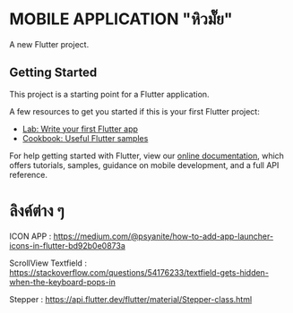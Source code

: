# MOBILE APPLICATION "หิวมั๊ย" 

A new Flutter project.

## Getting Started

This project is a starting point for a Flutter application.

A few resources to get you started if this is your first Flutter project:

- [Lab: Write your first Flutter app](https://flutter.dev/docs/get-started/codelab)
- [Cookbook: Useful Flutter samples](https://flutter.dev/docs/cookbook)

For help getting started with Flutter, view our
[online documentation](https://flutter.dev/docs), which offers tutorials,
samples, guidance on mobile development, and a full API reference.

# ลิงค์ต่าง ๆ 

ICON APP : https://medium.com/@psyanite/how-to-add-app-launcher-icons-in-flutter-bd92b0e0873a

ScrollView Textfield : https://stackoverflow.com/questions/54176233/textfield-gets-hidden-when-the-keyboard-pops-in

Stepper : https://api.flutter.dev/flutter/material/Stepper-class.html

